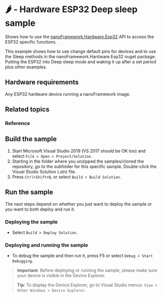 # 🌶️ - Hardware ESP32 Deep sleep sample

Shows how to use the [nanoFramework.Hardware.Esp32](http://docs.nanoframework.net/api/nanoFramework.Hardware.Esp32.html) API to access the ESP32 specific functions.

This example shows how to use change default pins for devices and to use the Sleep methods in the nanoFramework.Hardware.Esp32 nuget package.
Putting the ESP32 into Deep sleep mode and waking it up after a set period plus other examples.

## Hardware requirements

Any ESP32 hardware device running a nanoFramework image.

## Related topics

### Reference

## Build the sample

1. Start Microsoft Visual Studio 2019 (VS 2017 should be OK too) and select `File > Open > Project/Solution`.
1. Starting in the folder where you unzipped the samples/cloned the repository, go to the subfolder for this specific sample. Double-click the Visual Studio Solution (.sln) file.
1. Press `Ctrl+Shift+B`, or select `Build > Build Solution`.

## Run the sample

The next steps depend on whether you just want to deploy the sample or you want to both deploy and run it.

### Deploying the sample

- Select `Build > Deploy Solution`.

### Deploying and running the sample

- To debug the sample and then run it, press F5 or select `Debug > Start Debugging`.

> **Important**: Before deploying or running the sample, please make sure your device is visible in the Device Explorer.

> **Tip**: To display the Device Explorer, go to Visual Studio menus: `View > Other Windows > Device Explorer`.
